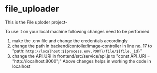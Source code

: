# file_uploader
This is the File uploder project-


To use it on your local machine following changes need to be performed
1. make the .env file and change the credentials accordingly
2. change the path in backend/contoller/image-controller in line no. 17 to "path: `http://localhost:${process.env.PORT}/file/${file._id}`"
3. change the API_URI in frontend/src/service/api.js to "const API_URI = "http://localhost:8000";"
   Above changes helps in working the code in localhost
